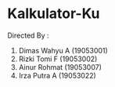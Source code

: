 # Kalkulator-Ku
Directed By :
1. Dimas Wahyu A (19053001)
2. Rizki Tomi F (19053002)
3. Ainur Rohmat (19053007)
4. Irza Putra A (19053022)
